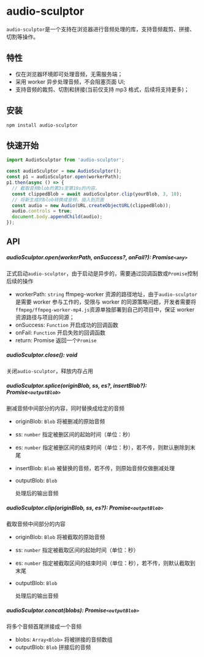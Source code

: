 # audio-sculptor

`audio-sculptor`是一个支持在浏览器进行音频处理的库，支持音频裁剪、拼接、切割等操作。

## 特性

- 仅在浏览器环境即可处理音频，无需服务端；
- 采用 worker 异步处理音频，不会阻塞页面 UI;
- 支持音频的裁剪、切割和拼接(当前仅支持 mp3 格式，后续将支持更多)；

## 安装

```
npm install audio-sculptor
```

## 快速开始

```javascript
import AudioSculptor from 'audio-sculptor';

const audioSculptor = new AudioSculptor();
const p1 = audioSculptor.open(workerPath);
p1.then(async () => {
  // 截取音频blob的第3s至第10s的内容，
  const clippedBlob = await audioSculptor.clip(yourBlob, 3, 10);
  // 将新生成的blob转换成音频，插入到页面
  const audio = new Audio(URL.createObjectURL(clippedBlob));
  audio.controls = true;
  document.body.appendChild(audio);
});
```

## API

##### audioSculptor.open(workerPath, onSuccess?, onFail?): Promise`<any>`

正式启动`audio-sculptor`，由于启动是异步的，需要通过回调函数或`Promise`控制后续的操作

- workerPath: `string`
  ffmpeg-worker 资源的路径地址，由于`audio-sculptor`是需要 worker 参与工作的，受限与 worker 的同源策略问题，开发者需要将`ffmpeg/ffmpeg-worker-mp4.js`资源单独部署到自己的项目中，保证 worker 资源路径与项目的同源；
- onSuccess: `Function`
  开启成功的回调函数
- onFail: `Function`
  开启失败的回调函数
- return: Promise
  返回一个`Promise`

##### audioSculptor.close(): void

关闭`audio-sculptor`，释放内存占用

##### audioSculptor.splice(originBlob, ss, es?, insertBlob?): Promise`<outputBlob>`

删减音频中间部分的内容，同时替换成给定的音频

- originBlob: `Blob`
  将被删减的原始音频

- ss: `number`
  指定被删区间的起始时间（单位：秒）

- es: `number`
  指定被删区间的结束时间（单位：秒），若不传，则默认删除到末尾

- insertBlob: `Blob`
  被替换的音频，若不传，则原始音频仅做删减处理

- outputBlob: `Blob`

  处理后的输出音频

##### audioSculptor.clip(originBlob, ss, es?): Promise`<outputBlob>`

截取音频中间部分的内容

- originBlob: `Blob`
  将被截取的原始音频

- ss: `number`
  指定被截取区间的起始时间（单位：秒）

- es: `number`
  指定被截取区间的结束时间（单位：秒），若不传，则默认截取到末尾

- outputBlob: `Blob`

  处理后的输出音频

##### audioSculptor.concat(blobs): Promise`<outputBlob>`

将多个音频首尾拼接成一个音频

- blobs: `Array<Blob>`
  将被拼接的音频数组
- outputBlob: `Blob`
  拼接后的音频
